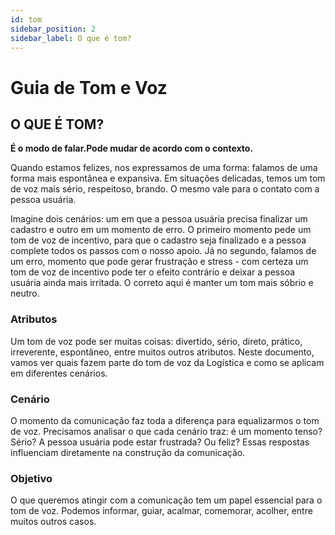 ```yaml
---
id: tom
sidebar_position: 2
sidebar_label: O que é tom?
---
```


# Guia de Tom e Voz

## O QUE É TOM?
**É o modo de falar.Pode mudar de acordo com o contexto.**

Quando estamos felizes, nos expressamos de uma forma: falamos de uma forma mais espontânea e expansiva. Em situações delicadas, temos um tom de voz mais sério, respeitoso, brando. O mesmo vale para o contato com a pessoa usuária. 

Imagine dois cenários: um em que a pessoa usuária precisa finalizar um cadastro e outro em um momento de erro. O primeiro momento pede um tom de voz de incentivo, para que o cadastro seja finalizado e a pessoa complete todos os passos com o nosso apoio. Já no segundo, falamos de um erro, momento que pode gerar frustração e stress - com certeza um tom de voz de incentivo pode ter o efeito contrário e deixar a pessoa usuária ainda mais irritada. O correto aqui é manter um tom mais sóbrio e neutro.


### Atributos
Um tom de voz pode ser muitas coisas: divertido, sério, direto, prático, irreverente, espontâneo, entre muitos outros atributos. Neste documento, vamos ver quais fazem parte do tom de voz da Logística e como se aplicam em diferentes cenários.

### Cenário
O momento da comunicação faz toda a diferença para equalizarmos o tom de voz. Precisamos analisar o que cada cenário traz: é um momento tenso? Sério? A pessoa usuária pode estar frustrada? Ou feliz? Essas respostas influenciam diretamente na construção da comunicação.

### Objetivo
O que queremos atingir com a comunicação tem um papel essencial para o tom de voz. Podemos informar, guiar, acalmar, comemorar, acolher, entre muitos outros casos.